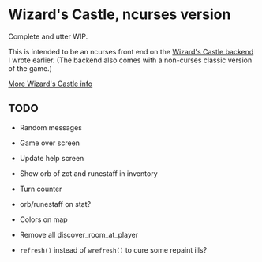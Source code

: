 # Wizard's Castle, ncurses version

Complete and utter WIP.

This is intended to be an ncurses front end on the [Wizard's Castle
backend](https://github.com/beejjorgensen/Wizards-Castle-Rust) I wrote earlier.
(The backend also comes with a non-curses classic version of the game.)

[More Wizard's Castle info](https://github.com/beejjorgensen/Wizards-Castle-Info)

## TODO

* Random messages

* Game over screen

* Update help screen

* Show orb of zot and runestaff in inventory

* Turn counter

* orb/runestaff on stat?

* Colors on map

* Remove all discover_room_at_player

* `refresh()` instead of `wrefresh()` to cure some repaint ills?
